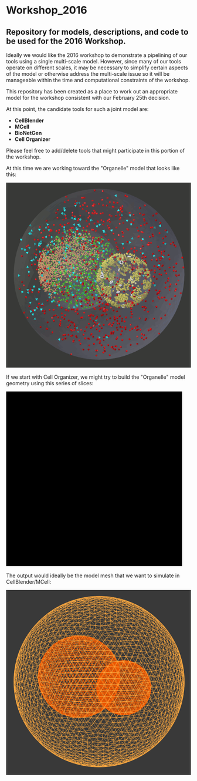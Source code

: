 # Workshop_2016
## Repository for models, descriptions, and code to be used for the 2016 Workshop.

Ideally we would like the 2016 workshop to demonstrate a pipelining of our tools using a single multi-scale model. However, since many of our tools operate on different scales, it may be necessary to simplify certain aspects of the model or otherwise address the multi-scale issue so it will be manageable within the time and computational constraints of the workshop.

This repository has been created as a place to work out an appropriate model for the workshop consistent with our February 25th decision.

At this point, the candidate tools for such a joint model are:

* **CellBlender**
* **MCell**
* **BioNetGen**
* **Cell Organizer**

Please feel free to add/delete tools that might participate in this portion of the workshop.

At this time we are working toward the "Organelle" model that looks like this:

![Organelle Model](organelle_mcell.gif?raw=true "Organelle Model")

If we start with Cell Organizer, we might try to build the "Organelle" model geometry using this series of slices:

![Organelle Slices](organelle_fill.gif?raw=true "Organelle Slices")

The output would ideally be the model mesh that we want to simulate in CellBlender/MCell:

![Organelle Wire Frame](organelle_wire.png?raw=true "Organelle Wire Frame")
